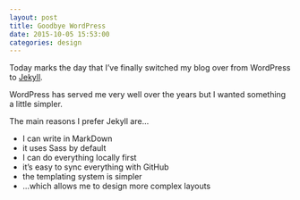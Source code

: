 ```yaml
---
layout: post
title: Goodbye WordPress
date: 2015-10-05 15:53:00
categories: design
---
```


Today marks the day that I’ve finally switched my blog over from WordPress to [Jekyll][1].

<!--more-->

WordPress has served me very well over the years but I wanted something a little simpler.

The main reasons I prefer Jekyll are…

- I can write in MarkDown
- it uses Sass by default
- I can do everything locally first
- it’s easy to sync everything with GitHub
- the templating system is simpler
- …which allows me to design more complex layouts

[1]: https://jekyllrb.com/ "Jekyll’s Website"